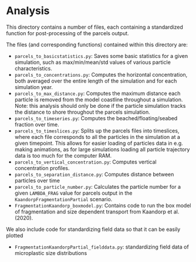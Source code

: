 # Analysis

This directory contains a number of files, each containing a standardized function for post-processing of the parcels
output.

The files (and corresponding functions) contained within this directory are:
- `parcels_to_basicstatistics.py`: Saves some basic statistics for a given simulation, such as max/min/mean/std values
of various particle characteristics.
- `parcels_to_concentrations.py`: Computes the horizontal concentration, both averaged over the entire length of the
simulation and for each simulation year.
- `parcels_to_max_distance.py`: Computes the maximum distance each particle is removed from the model coastline throughout
a simulation. Note: this analysis should only be done if the particle simulation tracks the distance to shore throughout
the parcels simulation.
- `parcels_to_timeseries.py`: Computes the beached/floating/seabed fraction over time.
- `parcels_to_timeslices.py`: Splits up the parcels files into timeslices, where each file corresponds to all the
particles in the simulation at a given timepoint. This allows for easier loading of particles data in e.g. making
animations, as for large simulations loading all particle trajectory data is too much for the computer RAM.
- `parcels_to_vertical_concentration.py`: Computes vertical concentration profiles.
- `parcels_to_separation_distance.py`: Computes distance between particles over time
- `parcels_to_particle_number.py`: Calculates the particle number for a given `LAMBDA_FRAG` value for parcels output
in the `KaandorpFragmentationPartial` scenario.
- `FragmentationKaandorp_boxmodel.py`: Contains code to run the box model of fragmentation and size dependent transport from Kaandorp et al. (2020).

We also include code for standardizing field data so that it can be easily plotted
- `FragmentationKaandorpPartial_fielddata.py`: standardizing field data of microplastic size distributions
